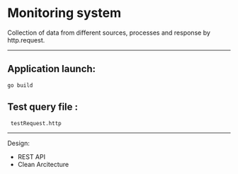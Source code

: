 ﻿# Monitoring system
Collection of data from different sources, processes and response by http.request.

___
## Application launch:
```
go build
```
## Test query file :
```
 testRequest.http
```
___
Design:
- REST API
- Clean Arcitecture
